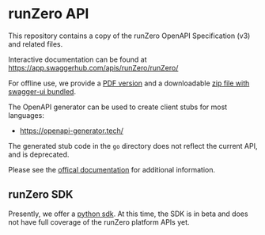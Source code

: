 # runZero API

This repository contains a copy of the runZero OpenAPI Specification (v3) and related files.

Interactive documentation can be found at https://app.swaggerhub.com/apis/runZero/runZero/

For offline use, we provide a [PDF version](https://raw.githubusercontent.com/runZeroInc/runzero-api/main/runzero-api.pdf) and a downloadable [zip file with swagger-ui bundled](https://raw.githubusercontent.com/runZeroInc/runzero-api/main/runzero-api.zip).

The OpenAPI generator can be used to create client stubs for most languages:
 - https://openapi-generator.tech/

The generated stub code in the `go` directory does not reflect the current API, and is deprecated.

Please see the [offical documentation](https://www.runzero.com/docs/organization-api/) for additional information.

## runZero SDK

Presently, we offer a [python sdk](https://github.com/runZeroInc/runzero-sdk-py). At this time, the SDK is in beta and does not have full coverage of the runZero platform APIs yet.